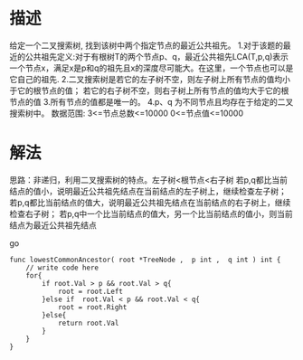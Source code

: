 # 描述
给定一个二叉搜索树, 找到该树中两个指定节点的最近公共祖先。
1.对于该题的最近的公共祖先定义:对于有根树T的两个节点p、q，最近公共祖先LCA(T,p,q)表示一个节点x，满足x是p和q的祖先且x的深度尽可能大。在这里，一个节点也可以是它自己的祖先.
2.二叉搜索树是若它的左子树不空，则左子树上所有节点的值均小于它的根节点的值； 若它的右子树不空，则右子树上所有节点的值均大于它的根节点的值
3.所有节点的值都是唯一的。
4.p、q 为不同节点且均存在于给定的二叉搜索树中。
数据范围:
3<=节点总数<=10000
0<=节点值<=10000

# 解法

思路：非递归，利用二叉搜索树的特点。左子树<根节点<右子树
若p,q都比当前结点的值小，说明最近公共祖先结点在当前结点的左子树上，继续检查左子树；
若p,q都比当前结点的值大，说明最近公共祖先结点在当前结点的右子树上，继续检查右子树；
若p,q中一个比当前结点的值大，另一个比当前结点的值小，则当前结点为最近公共祖先结点

go
```
func lowestCommonAncestor( root *TreeNode ,  p int ,  q int ) int {
    // write code here
    for{
        if root.Val > p && root.Val > q{
            root = root.Left
        }else if  root.Val < p && root.Val < q{
            root = root.Right
        }else{
            return root.Val
        }
    }
}
```